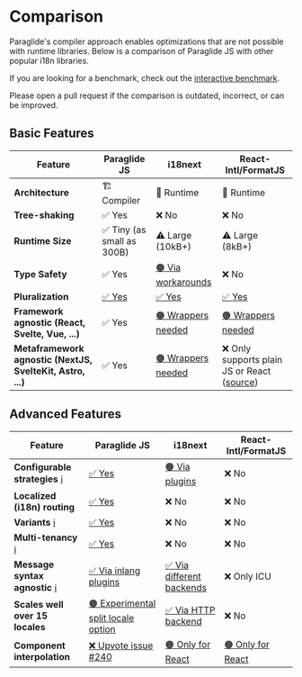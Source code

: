 # Comparison

Paraglide's compiler approach enables optimizations that are not possible with runtime libraries. Below is a comparison of Paraglide JS with other popular i18n libraries.

If you are looking for a benchmark, check out the [interactive benchmark](/m/gerre34r/library-inlang-paraglideJs/benchmark).

<doc-callout type="info">Please open a pull request if the comparison is outdated, incorrect, or can be improved.</doc-callout>

## Basic Features

| Feature                                                    | Paraglide JS                                                                              | i18next                                                                    | React-Intl/FormatJS                                                                                               |
| ---------------------------------------------------------- | ----------------------------------------------------------------------------------------- | -------------------------------------------------------------------------- | ----------------------------------------------------------------------------------------------------------------- |
| **Architecture**                                           | 🏗️ Compiler                                                                               | 🏃 Runtime                                                                 | 🏃 Runtime                                                                                                        |
| **Tree-shaking**                                           | ✅ Yes                                                                                    | ❌ No                                                                      | ❌ No                                                                                                             |
| **Runtime Size**                                           | ✅ Tiny (as small as 300B)                                                                | ⚠️ Large (10kB+)                                                           | ⚠️ Large (8kB+)                                                                                                   |
| **Type Safety**                                            | ✅ Yes                                                                                    | [🟠 Via workarounds](https://www.i18next.com/overview/typescript)          | ❌ No                                                                                                             |
| **Pluralization**                                          | [✅ Yes](https://inlang.com/m/gerre34r/library-inlang-paraglideJs/variants#pluralization) | [✅ Yes](https://www.i18next.com/translation-function/plurals)             | [✅ Yes](https://formatjs.github.io/docs/core-concepts/icu-syntax#plural-format)                                  |
| **Framework agnostic (React, Svelte, Vue, ...)**           | ✅ Yes                                                                                    | [🟠 Wrappers needed](https://github.com/i18next/react-i18next)             | [🟠 Wrappers needed](https://formatjs.github.io/docs/react-intl/#the-react-intl-package)                          |
| **Metaframework agnostic (NextJS, SvelteKit, Astro, ...)** | ✅ Yes                                                                                    | [🟠 Wrappers needed](https://github.com/i18next/next-i18next)              | ❌ Only supports plain JS or React ([source](https://formatjs.github.io/docs/react-intl/#the-react-intl-package)) |

## Advanced Features

| Feature                                                                                                       | Paraglide JS                                                                                              | i18next                                                                                                          | React-Intl/FormatJS                                                                              |
| ------------------------------------------------------------------------------------------------------------- | --------------------------------------------------------------------------------------------------------- | ---------------------------------------------------------------------------------------------------------------- | ------------------------------------------------------------------------------------------------ |
| **Configurable strategies** [ℹ️](https://inlang.com/m/gerre34r/library-inlang-paraglideJs/strategy)</sup>     | [✅ Yes](https://inlang.com/m/gerre34r/library-inlang-paraglideJs/strategy)                               | [🟠 Via plugins](https://github.com/i18next/i18next-browser-languageDetector)                                    | ❌ No                                                                                            |
| **Localized (i18n) routing**                                                                                  | [✅ Yes](https://inlang.com/m/gerre34r/library-inlang-paraglideJs/strategy#url)                           | ❌ No                                                                                                            | ❌ No                                                                                            |
| **Variants** [ℹ️](https://inlang.com/m/gerre34r/library-inlang-paraglideJs/variants)</sup>                    | [✅ Yes](https://inlang.com/m/gerre34r/library-inlang-paraglideJs/variants)                               | ❌ No                                                                                                            | ❌ No                                                                                            |
| **Multi-tenancy** [ℹ️](https://inlang.com/m/gerre34r/library-inlang-paraglideJs/multi-tenancy)</sup>          | [✅ Yes](https://inlang.com/m/gerre34r/library-inlang-paraglideJs/multi-tenancy)                          | ❌ No                                                                                                            | ❌ No                                                                                            |
| **Message syntax agnostic** [ℹ️](https://inlang.com/m/gerre34r/library-inlang-paraglideJs/file-formats)</sup> | [✅ Via inlang plugins](https://inlang.com/c/plugins)                                                     | [✅ Via different backends](https://www.i18next.com/how-to/add-or-load-translations#load-using-a-backend-plugin) | ❌ Only ICU                                                                                      |
| **Scales well over 15 locales**                                                                               | [🟠 Experimental split locale option](https://inlang.com/m/gerre34r/library-inlang-paraglideJs/benchmark) | [✅ Via HTTP backend](https://github.com/i18next/i18next-http-backend)                                           | ❌ No                                                                                            |
| **Component interpolation**                                                                                   | [❌ Upvote issue #240](https://github.com/opral/inlang-sdk/issues/240)                                    | [🟠 Only for React](https://react.i18next.com/legacy-v9/trans-component)                                         | [🟠 Only for React](https://formatjs.github.io/docs/react-intl/components/#rich-text-formatting) |

